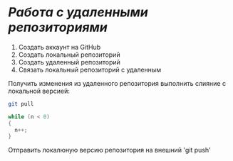 # ***Работа с удаленными репозиториями***

1. Создать аккаунт на GitHub
2. Создать локальный репозиторий
3. Создать удаленный репозиторий
4. Связать локальный репозиторий с удаленным

Получить изменения из удаленного репозитория  выполнить слияние с локальной версией: 
```bash
git pull
```
```C#
while (n < 0)
{
  n++;
}
```

Отправить локалюную версию репозитория на внешний 'git push'